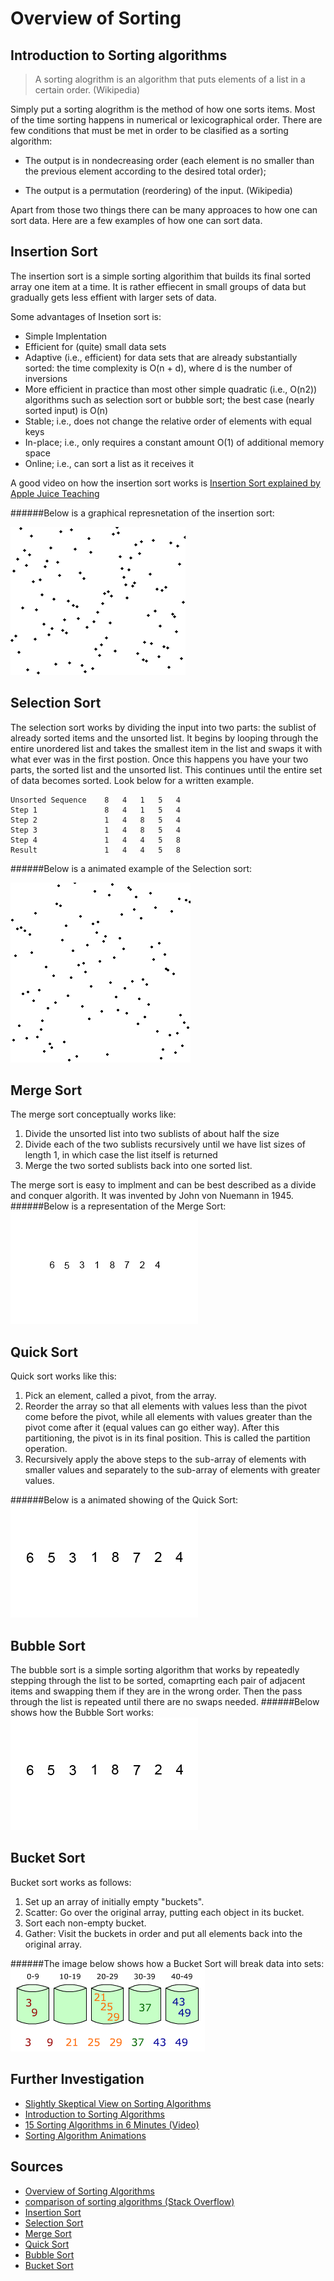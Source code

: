 # Overview of Sorting

## Introduction to Sorting algorithms
> A sorting alogrithm is an algorithm that puts elements of a list in a certain order. (Wikipedia)

Simply put a sorting alogrithm is the method of how one sorts items. Most of the time sorting happens in numerical or lexicographical order. There are few conditions that must be met in order to be clasified as a sorting algorithm:

- The output is in nondecreasing order (each element is no smaller than the previous element according to the desired total order);

- The output is a permutation (reordering) of the input.
(Wikipedia)

Apart from those two things there can be many approaces to how one can sort data. Here are a few examples of how one can sort data.


## Insertion Sort
The insertion sort is a simple sorting algorithim that builds its final sorted array one item at a time. It is rather effiecent in small groups of data but gradually gets less effient with larger sets of data.

Some advantages of Insetion sort is:

- Simple Implentation
- Efficient for (quite) small data sets
- Adaptive (i.e., efficient) for data sets that are already substantially sorted: the time complexity is O(n + d), where d is the number of inversions
- More efficient in practice than most other simple quadratic (i.e., O(n2)) algorithms such as selection sort or bubble sort; the best case (nearly sorted input) is O(n)
- Stable; i.e., does not change the relative order of elements with equal keys
- In-place; i.e., only requires a constant amount O(1) of additional memory space
- Online; i.e., can sort a list as it receives it

A good video on how the insertion sort works is [Insertion Sort explained by Apple Juice Teaching](https://www.youtube.com/watch?v=baV_W4-x5Wg)

######Below is a graphical represnetation of the insertion sort:

![Example of Insertion Sort](insertionsort.gif)

## Selection Sort
The selection sort works by dividing the input into two parts: the sublist of already sorted items and the unsorted list. It begins by looping through the entire unordered list and takes the smallest item in the list and swaps it with what ever was in the first postion. Once this happens you have your two parts, the sorted list and the unsorted list. This continues until the entire set of data becomes sorted. Look below for a written example.

	Unsorted Sequence    8   4   1   5   4
	Step 1               8   4   1   5   4
	Step 2               1   4   8   5   4
	Step 3               1   4   8   5   4
	Step 4               1   4   4   5   8
	Result               1   4   4   5   8
######Below is a animated example of the Selection sort:

![Example of Selection Sort](selectionsort.gif)

## Merge Sort
The merge sort conceptually works like:

1. Divide the unsorted list into two sublists of about half the size
2. Divide each of the two sublists recursively until we have list sizes of length 1, in which case the list itself is returned
3. Merge the two sorted sublists back into one sorted list.

The merge sort is easy to implment and can be best described as a divide and conquer algorith. It was invented by John von Nuemann in 1945.
######Below is a representation of the Merge Sort:
![Example of Merge Sort](mergesort.gif)
## Quick Sort
Quick sort works like this:

1. Pick an element, called a pivot, from the array.
2. Reorder the array so that all elements with values less than the pivot come before the pivot, while all elements with values greater than the pivot come after it (equal values can go either way). After this partitioning, the pivot is in its final position. This is called the partition operation.
3. Recursively apply the above steps to the sub-array of elements with smaller values and separately to the sub-array of elements with greater values.

######Below is a animated showing of the Quick Sort:
![Example of Quick Sort](quicksort.gif)

## Bubble Sort
The bubble sort is a simple sorting algorithm that works by repeatedly stepping through the list to be sorted, comaprting each pair of adjacent items and swapping them if they are in the wrong order. Then the pass through the list is repeated until there are no swaps needed.
######Below shows how the Bubble Sort works:
![Example of Bubble Sort](bubblesort.gif)

## Bucket Sort
Bucket sort works as follows:

1. Set up an array of initially empty "buckets".
2. Scatter: Go over the original array, putting each object in its bucket.
3. Sort each non-empty bucket.
4. Gather: Visit the buckets in order and put all elements back into the original array.

######The image below shows how a Bucket Sort will break data into sets:
![Example of Bucket Sort](bucketsort.png)

## Further Investigation
- [Slightly Skeptical View on Sorting Algorithms](http://www.softpanorama.org/Algorithms/sorting.shtml)
- [Introduction to Sorting Algorithms](http://hugi.scene.org/online/hugi23/adsort.htm)
- [15 Sorting Algorithms in 6 Minutes (Video)](https://www.youtube.com/watch?v=kPRA0W1kECg)
- [Sorting Algorithm Animations](http://www.sorting-algorithms.com/)

## Sources
- [Overview of Sorting Algorithms](http://en.wikipedia.org/wiki/Sorting_algorithm)
- [comparison of sorting algorithms (Stack Overflow)](http://stackoverflow.com/questions/2514841/comparison-of-sorting-algorithms)
- [Insertion Sort](http://en.wikipedia.org/wiki/Insertion_sort)
- [Selection Sort](http://en.wikipedia.org/wiki/Selection_sort)
- [Merge Sort](http://en.wikipedia.org/wiki/Merge_sort)
- [Quick Sort](http://en.wikipedia.org/wiki/Quicksort)
- [Bubble Sort](http://en.wikipedia.org/wiki/Bubble_sort)
- [Bucket Sort](http://en.wikipedia.org/wiki/Bucket_sort)
